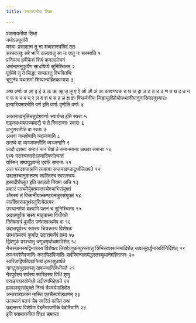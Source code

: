 ```yaml
---
title: श्यामायनीया शिक्षा

---
```

श्यामायनीया शिक्षा  
नमोऽन्नपूर्णायै  
यस्याः प्रसादात्म तु ना शब्दशास्त्रमिदं ततः  
सरस्वत्त्युः सरे भानि कल्पयत्तु सा नः पातु नः सरस्वति १  
प्रणिपत्य हृषीकेशं शिवं कमललोचनं  
धर्मानामनुपूर्व्येण साधयिष्ये सुनिश्चितम् २  
पूर्वमेवे तु ते सिद्धाः साम्प्रतत्तु विभक्तिभिः  
चूणुनेव यथाशर्मा शिष्यान्यहितकाम्यया ३  
  
अथ वर्णाः अ आ इ ई उ ऊ ऋ ॠ लृ लॄ ए ऐ ओ औ अं अः कखगघङ च छ ज झ ञ ट ठ ड ढ ण त थ द ध न प फ ब भ म य र ल व श ष स ह ळं क्ष ज्ञः विसर्जनीयः जिह्वामूलीहोयोपध्मानीयानुनासिकानुस्वाराः इत्यादियमाश्चेति वर्ण इति वर्णाः वृणोति वर्णाः ४  
  
अकारात्प्रभृतिचतुर्दशवर्णाः स्वार्यन्त इति स्वराः ५  
षड्जमध्यमपञ्चमाद्ये च ते निषदान्ताः स्वाराः ६  
अनुसरतीति वा स्वराः ७  
अथवा नामशेषाणि व्यञ्जनानि ८  
तत्स्थे वा व्यञ्जयन्तीति व्यञ्जनानि ९  
आदौ दशमाः समानं मानं येषां ते समानमानाः अथवा समानाः १०  
एभ्यः पराश्चत्वारोऽस्यादिवर्णात्यन्तं  
यस्मिन् सम्प्रयुञ्ज्यन्ते द्बति समानाः ११  
अतः परदशपात्राणि त्यक्त्वा सप्तमखण्डादूर्ध्वलिख्यते १२  
उदात्तश्चानुदात्तश्च स्वरितश्च स्वरास्त्रयः  
ह्रस्वदीर्घप्लुत इति कालतो नियमा अचि १३  
हकारं पञ्चमैर्युक्तमन्तस्थैश्चाभिसंयुक्तं  
औरस्यं तं विजानीयात्कण्ठ्यमाहुरसंयुक्तं १४  
जातीश्वरचतुर्थस्तुरित्येतत्परः  
उस्थानमेषां वक्ष्यामि पतनं च सुनिश्चितम् १५  
अदातपूर्वकं सस्य मातृकस्य विधीयते  
निमेषमात्रं कुर्वीत पर्णमश्वत्थमेव वा १६  
उदात्तपूर्वस्य रूपस्य चित्रकस्य विशेषतः  
उत्थान्नमरणं कुर्यात् उदात्तमर्णवं तथा १७  
द्विवेणुकं परश्चातु चणूचमृथोचमादिशेत् १८  
नैचस्थानस्यद्विमात्रस्य विशेषतः तिस्रोऽणुकम्पुरस्तात्तु त्रिभिस्खस्थानमादिशेत् यावत्सूवर्द्धमात्राविनिर्दिशेत् १९  
कपःस्वरेणैवजातिः कदाचिदपिजातिः सर्वस्मिन्पातयेद्धस्तस्युथानेगहितत्परः २०  
स्वरिताद्विपरिप्रापनित्यं हस्तसुधार्यते  
नागटुत्तनुदात्तस्तु तावज्जानिविधीयते २१  
नैवपूर्वस्य सर्वस्य स्वरितस्य विधिं शृणु  
पराङ्गापरयोर्मध्ये उदीरणमिहेष्यते २२  
ह्रस्वलघुरसंयुक्ते नित्यं त्रैस्वर्यमादिशेत्  
अन्तराव्यञ्जनं नास्ति एतत्त्रैस्वर्यलक्षणम् २३  
उत्स्थानं पतनं चैव स्वरितं कपितं तथा  
उदात्तस्य विशेषेण वेदमैत्रायणीके वेदोमैत्राणि २४  
                              इति श्यामायनीया शिक्षा समाप्ता
